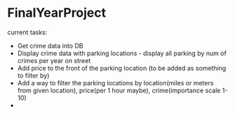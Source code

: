 # FinalYearProject
current tasks:
  - Get crime data into DB
  - Display crime data with parking locations - display all parking by num of crimes per year on street
  - Add price to the front of the parking location (to be added as something to filter by)
  - Add a way to filter the parking locations by location(miles or meters from given location), price(per 1 hour maybe), crime(importance scale 1-10) 
  - 
